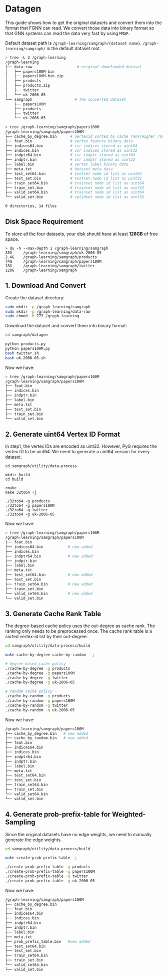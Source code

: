 # Datagen

This guide shows how to get the original datasets and convert them into the format that FGNN can read. We convert those data into binary format so that GNN systems can read the data very fast by using `MMAP`.



Default dataset path is `/graph-learning/samgraph/{dataset name}`.  `/graph-learning/samgraph/` is the default dataset root.

```sh
> tree -L 2 /graph-learning
/graph-learning
├── data-raw                    # original downloaded dataset  
│   ├── papers100M-bin
│   ├── papers100M-bin.zip
│   ├── products
│   ├── products.zip
│   ├── twitter
│   └── uk-2006-05
└── samgraph                   # The converted dataset
    ├── papers100M
    ├── products
    ├── twitter
    └── uk-2006-05
```



```sh
> tree /graph-learning/samgraph/papers100M
/graph-learning/samgraph/papers100M
├── cache_by_degree.bin      # vertexid sorted by cache rank(Higher rank, higher oppotunity to be cached)
├── feat.bin                 # vertex feature binary data
├── indices64.bin            # csr indices stored as uint64
├── indices.bin              # csr indices stored as uint32
├── indptr64.bin             # csr indptr stored as uint64
├── indptr.bin               # csr indptr stored as uint32
├── label.bin                # vertex label binary data
├── meta.txt                 # dataset meta data
├── test_set64.bin           # testset node id list as uint64
├── test_set.bin             # testset node id list as uint32
├── train_set64.bin          # trainset node id list as uint64
├── train_set.bin            # trainset node id list as uint32
├── valid_set64.bin          # trainset node id list as uint64 
└── valid_set.bin            # validset node id list as uint32

0 directories, 14 files
```



## Disk Space Requirement

To store all the four datasets, your disk should have at least **128GB** of free space.

```
> du -h --max-depth 1 /graph-learning/samgraph
35G     /graph-learning/samgraph/uk-2006-05
2.4G    /graph-learning/samgraph/products
74G     /graph-learning/samgraph/papers100M
18G     /graph-learning/samgraph/twitter
128G    /graph-learning/samgraph
```



## 1. Download And Convert

Create the dataset directory:

```sh
sudo mkdir -p /graph-learning/samgraph
sudo mkdir -p /graph-learning/data-raw
sudo chmod -R 777 /graph-learning
```



Download the dataset and convert them into binary format:

```sh
cd samgraph/datagen

python products.py
python papers100M.py
bash twitter.sh
bash uk-2006-05.sh
```



Now we have:

```sh
> tree /graph-learning/samgraph/papers100M
/graph-learning/samgraph/papers100M
├── feat.bin
├── indices.bin
├── indptr.bin
├── label.bin
├── meta.txt
├── test_set.bin
├── train_set.bin
└── valid_set.bin
```



## 2. Generate uint64 Vertex ID Format 

In step1, the vertex IDs are encoded as uint32. However, PyG requires the vertex ID to be uint64. We need to generate a uint64 version for every dataset.

```
cd samgraph/utility/data-process

mkdir build
cd build

cmake ..
make 32to64 -j

./32to64 -g products
./32to64 -g papers100M
./32to64 -g twitter
./32to64 -g uk-2006-05
```



Now we have:

```sh
> tree /graph-learning/samgraph/papers100M
/graph-learning/samgraph/papers100M
├── feat.bin
├── indices64.bin           # new added
├── indices.bin
├── indptr64.bin            # new added
├── indptr.bin
├── label.bin
├── meta.txt
├── test_set64.bin          # new added
├── test_set.bin
├── train_set64.bin         # new added
├── train_set.bin
└── valid_set64.bin         # new added
└── valid_set.bin
```



## 3. Generate Cache Rank Table

The degree-based cache policy uses the out-degree as cache rank. The ranking only needs to be preprocessed once. The cache rank table is a sorted vertex-id list by their out-degree.

```sh
cd samgraph/utility/data-process/build

make cache-by-degree cache-by-random  -j

# degree-based cache policy
./cache-by-degree -g products
./cache-by-degree -g papers100M
./cache-by-degree -g twitter
./cache-by-degree -g uk-2006-05

# random cache policy
./cache-by-random -g products
./cache-by-random -g papers100M
./cache-by-random -g twitter
./cache-by-random -g uk-2006-05
```



Now we have:

```sh
/graph-learning/samgraph/papers100M
├── cache_by_degree.bin   # new added
├── cache_by_random.bin   # new added
├── feat.bin
├── indices64.bin
├── indices.bin
├── indptr64.bin
├── indptr.bin
├── label.bin
├── meta.txt
├── test_set64.bin
├── test_set.bin
├── train_set64.bin
├── train_set.bin
└── valid_set64.bin
└── valid_set.bin
```



## 4. Generate prob-prefix-table for Weighted-Sampling

Since the original datasets have no edge weights, we need to manually generate the edge weights.


```sh
cd samgraph/utility/data-process/build

make create-prob-prefix-table -j

./create-prob-prefix-table -g products
./create-prob-prefix-table -g papers100M
./create-prob-prefix-table -g twitter
./create-prob-prefix-table -g uk-2006-05
```



Now we have:

```sh
/graph-learning/samgraph/papers100M
├── cache_by_degree.bin
├── feat.bin
├── indices64.bin
├── indices.bin
├── indptr64.bin
├── indptr.bin
├── label.bin
├── meta.txt
├── prob_prefix_table.bin   #new added
├── test_set64.bin
├── test_set.bin
├── train_set64.bin
├── train_set.bin
└── valid_set64.bin
└── valid_set.bin
```